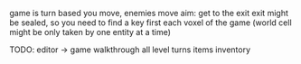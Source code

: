 game is turn based
you move, enemies move
aim: get to the exit
exit might be sealed, so you need to find a key first
each voxel of the game (world cell might be only taken by one entity at a time)


TODO:
editor -> game
walkthrough all level
turns
items inventory
